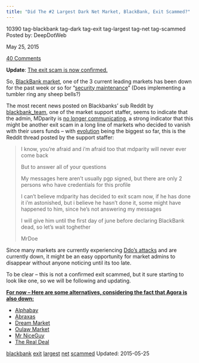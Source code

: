 ```yaml
---
title: "Did The #2 Largest Dark Net Market, BlackBank, Exit Scammed?"
---
```


10390  tag-blackbank tag-dark tag-exit tag-largest tag-net tag-scammed
Posted by: DeepDotWeb 

<span>May 25, 2015</span>


<span><a href="/2015/05/25/did-the-2-largest-dark-net-market-blackbank-exit-scammed/#comments">40 Comments</a></span>
</p>

<p><strong>Update</strong>: <a href="/2015/06/15/blackbank-exit-scam-confirmed/">The exit scam is now confirmed.</a></p>
<p>So, <a href="http://www.deepdotweb.com/marketplace-directory/listing/black-bank-bitcoin-market" target="_blank">BlackBank market</a>, one of the 3 current leading markets has been down for the past week or so for &#8220;<a href="http://www.reddit.com/r/BlackBank/comments/36r0oq/update_over_market_maintenance/" target="_blank">security maintenance</a>&#8221; (Does implementing a tumbler ring any sheep bells?)</p>
<p>The most recent news posted on Blackbanks&#8217; sub Reddit by <a href="http://www.reddit.com/user/blackbank_team" target="_blank">blackbank_team</a>, one of the market support staffer, seems to indicate that the admin, MDparity is <a href="http://www.reddit.com/r/BlackBank/comments/36r0oq/update_over_market_maintenance/" target="_blank">no longer communicating</a>, a strong indicator that this might be another exit scam in a long line of markets who decided to vanish with their users funds &#8211; with <a href="http://www.deepdotweb.com/2015/03/18/evolution-marketplace-exit-scam-biggest-exist-scam-ever/" target="_blank">evolution</a> being the biggest so far, this is the Reddit thread posted by the support staffer:</p>
<blockquote><p>I know, you&#8217;re afraid and i&#8217;m afraid too that mdparity will never ever come back</p>
<p>But to answer all of your questions</p>
<p>My messages here aren&#8217;t usually pgp signed, but there are only 2 persons who have credentials for this profile</p>
<p>I can&#8217;t believe mdparity has decided to exit scam now, if he has done it i&#8217;m astonished, but i believe he hasn&#8217;t done it, some might have happened to him, since he&#8217;s not answering my messages</p>
<p>I will give him until the first day of june before declaring BlackBank dead, so let&#8217;s wait toghether</p>
<p>MrDoe</p></blockquote>
<p>Since many markets are currently experiencing <a href="http://www.deepdotweb.com/2015/05/11/this-is-the-ransom-ddos-that-is-hitting-the-dark-net-markets/" target="_blank">Ddo&#8217;s attacks</a> and are currently down, it might be an easy opportunity for market admins to disappear without anyone noticing until its too late.</p>
<p>To be clear &#8211; this is not a confirmed exit scammed, but it sure starting to look like one, so we will be following and updating.</p>
<p><span style="text-decoration: underline;"><strong>For now &#8211; Here are some alternatives, considering the fact that <a href="http://www.deepdotweb.com/marketplace-directory/listing/agora-market">Agora</a> is also down:</strong></span></p>
<ul>
<li><a href="http://www.deepdotweb.com/marketplace-directory/listing/alphabay">Alphabay</a></li>
<li><a href="http://www.deepdotweb.com/marketplace-directory/listing/abraxas-market">Abraxas</a></li>
<li><a href="http://www.deepdotweb.com/marketplace-directory/listing/dream-market">Dream Market</a></li>
<li><a href="http://www.deepdotweb.com/marketplace-directory/listing/outlaw-market">Oulaw Market</a></li>
<li><a href="http://www.deepdotweb.com/marketplace-directory/listing/mr-nice-guy">Mr NiceGuy</a></li>
<li><a href="http://www.deepdotweb.com/marketplace-directory/listing/therealdeal-market">The Real Deal</a></li>
</ul>
</div>
<a href="/tag/blackbank/" rel="tag">blackbank</a>  <a href="/tag/exit/" rel="tag">exit</a> <a href="/tag/largest/" rel="tag">largest</a> <a href="/tag/net/" rel="tag">net</a> <a href="/tag/scammed/" rel="tag">scammed</a></span> 
Updated: 2015-05-25

    
